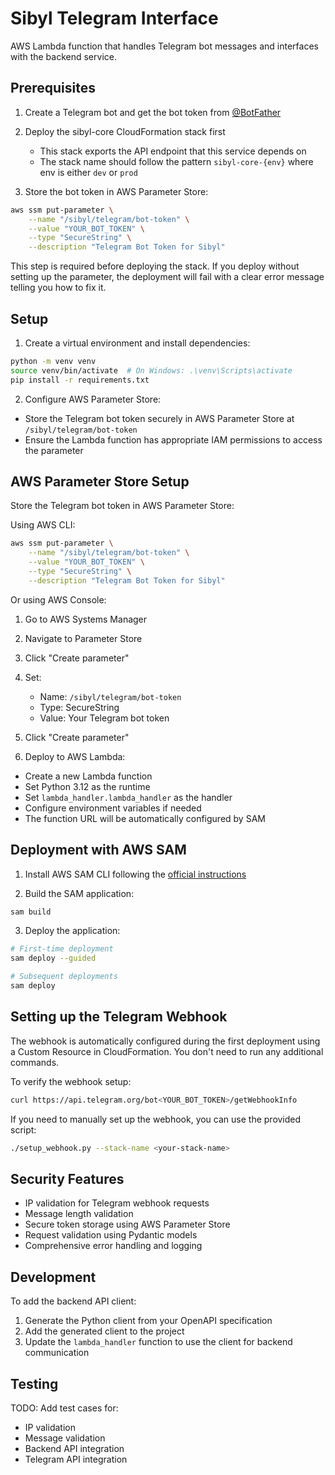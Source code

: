 # Sibyl Telegram Interface

AWS Lambda function that handles Telegram bot messages and interfaces with the backend service.

## Prerequisites

1. Create a Telegram bot and get the bot token from [@BotFather](https://t.me/botfather)

2. Deploy the sibyl-core CloudFormation stack first
   - This stack exports the API endpoint that this service depends on
   - The stack name should follow the pattern `sibyl-core-{env}` where env is either `dev` or `prod`

3. Store the bot token in AWS Parameter Store:
```bash
aws ssm put-parameter \
    --name "/sibyl/telegram/bot-token" \
    --value "YOUR_BOT_TOKEN" \
    --type "SecureString" \
    --description "Telegram Bot Token for Sibyl"
```

This step is required before deploying the stack. If you deploy without setting up the parameter, the deployment will fail with a clear error message telling you how to fix it.

## Setup

1. Create a virtual environment and install dependencies:
```bash
python -m venv venv
source venv/bin/activate  # On Windows: .\venv\Scripts\activate
pip install -r requirements.txt
```

2. Configure AWS Parameter Store:
- Store the Telegram bot token securely in AWS Parameter Store at `/sibyl/telegram/bot-token`
- Ensure the Lambda function has appropriate IAM permissions to access the parameter

## AWS Parameter Store Setup

Store the Telegram bot token in AWS Parameter Store:

Using AWS CLI:
```bash
aws ssm put-parameter \
    --name "/sibyl/telegram/bot-token" \
    --value "YOUR_BOT_TOKEN" \
    --type "SecureString" \
    --description "Telegram Bot Token for Sibyl"
```

Or using AWS Console:
1. Go to AWS Systems Manager
2. Navigate to Parameter Store
3. Click "Create parameter"
4. Set:
   - Name: `/sibyl/telegram/bot-token`
   - Type: SecureString
   - Value: Your Telegram bot token
5. Click "Create parameter"

3. Deploy to AWS Lambda:
- Create a new Lambda function
- Set Python 3.12 as the runtime
- Set `lambda_handler.lambda_handler` as the handler
- Configure environment variables if needed
- The function URL will be automatically configured by SAM

## Deployment with AWS SAM

1. Install AWS SAM CLI following the [official instructions](https://docs.aws.amazon.com/serverless-application-model/latest/developerguide/serverless-sam-cli-install.html)

2. Build the SAM application:
```bash
sam build
```

3. Deploy the application:
```bash
# First-time deployment
sam deploy --guided

# Subsequent deployments
sam deploy
```

## Setting up the Telegram Webhook

The webhook is automatically configured during the first deployment using a Custom Resource in CloudFormation. You don't need to run any additional commands.

To verify the webhook setup:
```bash
curl https://api.telegram.org/bot<YOUR_BOT_TOKEN>/getWebhookInfo
```

If you need to manually set up the webhook, you can use the provided script:
```bash
./setup_webhook.py --stack-name <your-stack-name>
```

## Security Features

- IP validation for Telegram webhook requests
- Message length validation
- Secure token storage using AWS Parameter Store
- Request validation using Pydantic models
- Comprehensive error handling and logging

## Development

To add the backend API client:
1. Generate the Python client from your OpenAPI specification
2. Add the generated client to the project
3. Update the `lambda_handler` function to use the client for backend communication

## Testing

TODO: Add test cases for:
- IP validation
- Message validation
- Backend API integration
- Telegram API integration
